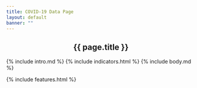 ```yaml
---
title: COVID-19 Data Page
layout: default
banner: ""
---
```


<div class="full-row-white-components">
<div class="container">
<div class="row lp__body_content">
<div class="col-sm-12">
<center><h2>{{ page.title }}</h2></center>
        
<div markdown=1>
{% include intro.md %}
{% include indicators.html %}
{% include body.md %}
</div>

</div>
</div>
</div>
</div>

{% include features.html %}
